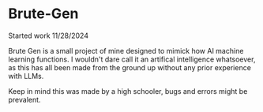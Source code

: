 # Brute-Gen
Started work 11/28/2024

Brute Gen is a small project of mine designed to mimick how AI machine learning functions. I wouldn't dare call it an artifical intelligence whatsoever, as this has all been made from the ground up without any prior experience with LLMs.

Keep in mind this was made by a high schooler, bugs and errors might be prevalent.
